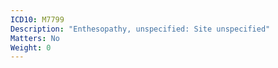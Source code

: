 ```yaml
---
ICD10: M7799
Description: "Enthesopathy, unspecified: Site unspecified"
Matters: No
Weight: 0
---
```


